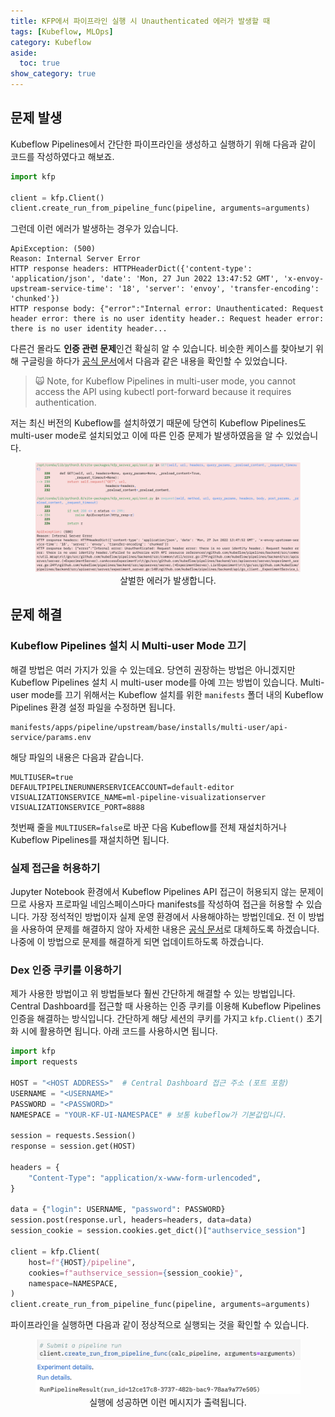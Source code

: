 ```yaml
---
title: KFP에서 파이프라인 실행 시 Unauthenticated 에러가 발생할 때
tags: [Kubeflow, MLOps]
category: Kubeflow
aside:
  toc: true
show_category: true
---
```



<!--more-->

## 문제 발생

Kubeflow Pipelines에서 간단한 파이프라인을 생성하고 실행하기 위해 다음과 같이 코드를 작성하였다고 해보죠.

```python
import kfp

client = kfp.Client()
client.create_run_from_pipeline_func(pipeline, arguments=arguments)
```

그런데 이런 에러가 발생하는 경우가 있습니다.

```
ApiException: (500)
Reason: Internal Server Error
HTTP response headers: HTTPHeaderDict({'content-type': 'application/json', 'date': 'Mon, 27 Jun 2022 13:47:52 GMT', 'x-envoy-upstream-service-time': '18', 'server': 'envoy', 'transfer-encoding': 'chunked'})
HTTP response body: {"error":"Internal error: Unauthenticated: Request header error: there is no user identity header.: Request header error: there is no user identity header...
```

다른건 몰라도 **인증 관련 문제**인건 확실히 알 수 있습니다. 비슷한 케이스를 찾아보기 위해 구글링을 하다가 [공식 문서](https://www.kubeflow.org/docs/components/pipelines/sdk/connect-api/#connect-to-kubeflow-pipelines-from-outside-your-cluster)에서 다음과 같은 내용을 확인할 수 있었습니다.

>   🙀 Note, for Kubeflow Pipelines in multi-user mode, you cannot access the API using kubectl port-forward because it requires authentication.

저는 최신 버전의 Kubeflow를 설치하였기 때문에 당연히 Kubeflow Pipelines도 multi-user mode로 설치되었고 이에 따른 인증 문제가 발생하였음을 알 수 있었습니다.

<center>
  <figure>
    <img src="/assets/images/2022-06-28-when-unauthenticated-error-was-raised-in-kfp/error-msg.png"
       alt="Error message" style="zoom:50%;" loading="lazy"/>
    <figcaption style="text-align: center;">살벌한 에러가 발생합니다.</figcaption>
  </figure>
</center>

## 문제 해결

### Kubeflow Pipelines 설치 시 Multi-user Mode 끄기

해결 방법은 여러 가지가 있을 수 있는데요. 당연히 권장하는 방법은 아니겠지만 Kubeflow Pipelines 설치 시 multi-user mode를 아예 끄는 방법이 있습니다. Multi-user mode를 끄기 위해서는 Kubeflow 설치를 위한 `manifests` 폴더 내의 Kubeflow Pipelines 환경 설정 파일을 수정하면 됩니다.

```
manifests/apps/pipeline/upstream/base/installs/multi-user/api-service/params.env
```

해당 파일의 내용은 다음과 같습니다.

```
MULTIUSER=true
DEFAULTPIPELINERUNNERSERVICEACCOUNT=default-editor
VISUALIZATIONSERVICE_NAME=ml-pipeline-visualizationserver
VISUALIZATIONSERVICE_PORT=8888
```

첫번째 줄을 `MULTIUSER=false`로 바꾼 다음 Kubeflow를 전체 재설치하거나 Kubeflow Pipelines를 재설치하면 됩니다.

### 실제 접근을 허용하기

Jupyter Notebook 환경에서 Kubeflow Pipelines API 접근이 허용되지 않는 문제이므로 사용자 프로파일 네임스페이스마다 manifests를 작성하여 접근을 허용할 수 있습니다. 가장 정석적인 방법이자 실제 운영 환경에서 사용해야하는 방법인데요. 전 이 방법을 사용하여 문제를 해결하지 않아 자세한 내용은 [공식 문서](https://www.kubeflow.org/docs/components/pipelines/sdk/connect-api/#multi-user-mode)로 대체하도록 하겠습니다. 나중에 이 방법으로 문제를 해결하게 되면 업데이트하도록 하겠습니다.

### Dex 인증 쿠키를 이용하기

제가 사용한 방법이고 위 방법들보다 훨씬 간단하게 해결할 수 있는 방법입니다. Central Dashboard를 접근할 때 사용하는 인증 쿠키를 이용해 Kubeflow Pipelines 인증을 해결하는 방식입니다. 간단하게 해당 세션의 쿠키를 가지고 `kfp.Client()` 초기화 시에 활용하면 됩니다. 아래 코드를 사용하시면 됩니다.

```python
import kfp
import requests

HOST = "<HOST ADDRESS>"  # Central Dashboard 접근 주소 (포트 포함)
USERNAME = "<USERNAME>"
PASSWORD = "<PASSWORD>"
NAMESPACE = "YOUR-KF-UI-NAMESPACE" # 보통 kubeflow가 기본값입니다.

session = requests.Session()
response = session.get(HOST)

headers = {
    "Content-Type": "application/x-www-form-urlencoded",
}

data = {"login": USERNAME, "password": PASSWORD}
session.post(response.url, headers=headers, data=data)
session_cookie = session.cookies.get_dict()["authservice_session"]

client = kfp.Client(
	host=f"{HOST}/pipeline",
    cookies=f"authservice_session={session_cookie}",
    namespace=NAMESPACE,
)
client.create_run_from_pipeline_func(pipeline, arguments=arguments)
```

파이프라인을 실행하면 다음과 같이 정상적으로 실행되는 것을 확인할 수 있습니다.

<center>
  <figure>
    <img src="/assets/images/2022-06-28-when-unauthenticated-error-was-raised-in-kfp/run-succesfully.png"
      alt="Run succesfully" style="zoom:50%;" loading="lazy"/>
    <figcaption style="text-align: center;">실행에 성공하면 이런 메시지가 출력됩니다.</figcaption>
  </figure>
</center>
